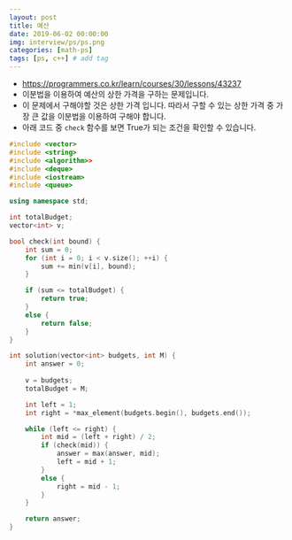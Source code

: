 ```yaml
---
layout: post
title: 예산
date: 2019-06-02 00:00:00
img: interview/ps/ps.png
categories: [math-ps] 
tags: [ps, c++] # add tag
---
```


- https://programmers.co.kr/learn/courses/30/lessons/43237
- 이분법을 이용하여 예산의 상한 가격을 구하는 문제입니다.
- 이 문제에서 구해야할 것은 상한 가격 입니다. 따라서 구할 수 있는 상한 가격 중 가장 큰 값을 이분법을 이용하여 구해야 합니다.
- 아래 코드 중 `check` 함수를 보면 True가 되는 조건을 확인할 수 있습니다.


```cpp
#include <vector>
#include <string>
#include <algorithm>>
#include <deque>
#include <iostream>
#include <queue>

using namespace std;

int totalBudget;
vector<int> v;

bool check(int bound) {
	int sum = 0;
	for (int i = 0; i < v.size(); ++i) {
		sum += min(v[i], bound);
	}

	if (sum <= totalBudget) {
		return true;
	}
	else {
		return false;
	}
}

int solution(vector<int> budgets, int M) {
	int answer = 0;
	
	v = budgets;
	totalBudget = M;

	int left = 1;
	int right = *max_element(budgets.begin(), budgets.end());

	while (left <= right) {
		int mid = (left + right) / 2;
		if (check(mid)) {
			answer = max(answer, mid);
			left = mid + 1;
		}
		else {
			right = mid - 1;
		}
	}

	return answer;
}
```